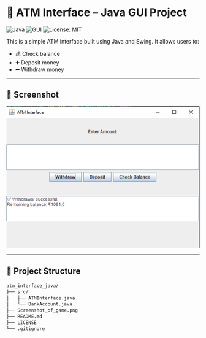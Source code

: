 # 🏧 ATM Interface – Java GUI Project

![Java](https://img.shields.io/badge/Language-Java-blue.svg)
![GUI](https://img.shields.io/badge/Type-GUI--Based-orange)
![License: MIT](https://img.shields.io/badge/License-MIT-green.svg)

This is a simple ATM interface built using Java and Swing. It allows users to:
- 💰 Check balance
- ➕ Deposit money
- ➖ Withdraw money

---

## 📸 Screenshot

![Screenshot](Screenshot_of_game.png)

---

## 📁 Project Structure

```text
atm_interface_java/
├── src/
│   ├── ATMInterface.java
│   └── BankAccount.java
├── Screenshot_of_game.png
├── README.md
├── LICENSE
└── .gitignore